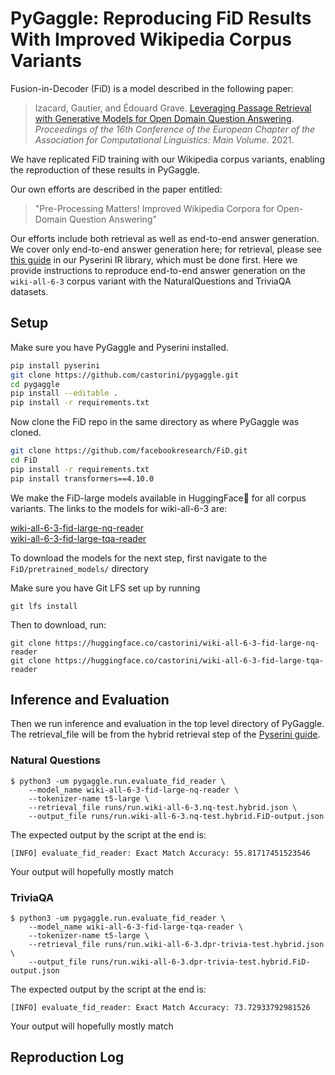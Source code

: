 # PyGaggle: Reproducing FiD Results With Improved Wikipedia Corpus Variants

Fusion-in-Decoder (FiD) is a model described in the following paper:

> Izacard, Gautier, and Édouard Grave. [Leveraging Passage Retrieval with Generative Models for Open Domain Question Answering](https://aclanthology.org/2021.eacl-main.74/). _Proceedings of the 16th Conference of the European Chapter of the Association for Computational Linguistics: Main Volume_. 2021.

We have replicated FiD training with our Wikipedia corpus variants, enabling the reproduction of these results in PyGaggle.

Our own efforts are described in the paper entitled: 
> "Pre-Processing Matters! Improved Wikipedia Corpora for Open-Domain Question Answering"

Our efforts include both retrieval as well as end-to-end answer generation.
We cover only end-to-end answer generation here; for retrieval, please see [this guide](https://github.com/castorini/pyserini/blob/master/docs/experiments-wiki-corpora.md) in our Pyserini IR library, which must be done first. Here we provide instructions to reproduce end-to-end answer generation on the ```wiki-all-6-3``` corpus variant with the NaturalQuestions and TriviaQA datasets.

## Setup
Make sure you have PyGaggle and Pyserini installed.

```bash
pip install pyserini
git clone https://github.com/castorini/pygaggle.git 
cd pygaggle
pip install --editable .
pip install -r requirements.txt
```

Now clone the FiD repo in the same directory as where PyGaggle was cloned.

```bash
git clone https://github.com/facebookresearch/FiD.git
cd FiD
pip install -r requirements.txt
pip install transformers==4.10.0
```

We make the FiD-large models available in HuggingFace🤗 for all corpus variants. The links to the models for wiki-all-6-3 are:

[wiki-all-6-3-fid-large-nq-reader](https://huggingface.co/castorini/wiki-all-6-3-fid-large-nq-reader)  
[wiki-all-6-3-fid-large-tqa-reader](https://huggingface.co/castorini/wiki-all-6-3-fid-large-tqa-reader)  

To download the models for the next step, first navigate to the ```FiD/pretrained_models/``` directory

Make sure you have Git LFS set up by running 
```
git lfs install
```
Then to download, run:
```
git clone https://huggingface.co/castorini/wiki-all-6-3-fid-large-nq-reader
git clone https://huggingface.co/castorini/wiki-all-6-3-fid-large-tqa-reader
```

## Inference and Evaluation

Then we run inference and evaluation in the top level directory of PyGaggle. The retrieval_file will be from the hybrid retrieval step of the [Pyserini guide](https://github.com/castorini/pyserini/blob/master/docs/experiments-wiki-corpora.md).

### Natural Questions
```
$ python3 -um pygaggle.run.evaluate_fid_reader \
    --model_name wiki-all-6-3-fid-large-nq-reader \
    --tokenizer-name t5-large \
    --retrieval_file runs/run.wiki-all-6-3.nq-test.hybrid.json \
    --output_file runs/run.wiki-all-6-3.nq-test.hybrid.FiD-output.json
```
The expected output by the script at the end is:
```
[INFO] evaluate_fid_reader: Exact Match Accuracy: 55.81717451523546
```
Your output will hopefully mostly match

### TriviaQA
```
$ python3 -um pygaggle.run.evaluate_fid_reader \
    --model_name wiki-all-6-3-fid-large-tqa-reader \
    --tokenizer-name t5-large \
    --retrieval_file runs/run.wiki-all-6-3.dpr-trivia-test.hybrid.json \
    --output_file runs/run.wiki-all-6-3.dpr-trivia-test.hybrid.FiD-output.json
```
The expected output by the script at the end is:
```
[INFO] evaluate_fid_reader: Exact Match Accuracy: 73.72933792981526
```
Your output will hopefully mostly match

## Reproduction Log


